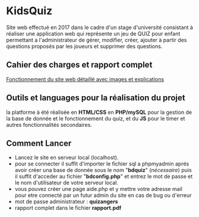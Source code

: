 # KidsQuiz

Site web effectué en 2017 dans le cadre d'un stage d'université consistant à réaliser une application web qui représente un jeu de QUIZ pour enfant permettant a l'administrateur de gérer, modifier, créer, ajouter à partir des questions proposés par les joueurs et supprimer des questions.

## Cahier des charges et rapport complet

[Fonctionnement du site web détaillé avec images et explications](https://raw.githubusercontent.com/LyesHarrar/KidsQuiz/master/rapport.pdf)

## Outils et languages pour la réalisation du projet

la platforme à été réalisée en __HTML/CSS__ en __PHP/mySQL__ pour la gestion de la base de donnée et le fonctionnement du quiz, et du __JS__ pour le timer et autres fonctionnalités secondaires.

## Comment Lancer

- Lancez le site en serveur local (localhost).
- pour se connecter il suffit d'importer le fichier sql a phpmyadmin aprés avoir créer una base de donnée sous le nom "__bdquiz__" (*nécessaire*)
  puis il suffit d'acceder au fichier "__bdconfig.php__" et entrez le mot de passe et le nom d'utilisateur de votre serveur local.
- vous pouvez créer une page aide.php et y mettre votre adresse mail pour etre connecté par un futur admin du site en cas de bug ou d'erreur
- mot de passe administrateur : __quizangers__
- rapport complet dans le fichier __rapport.pdf__
